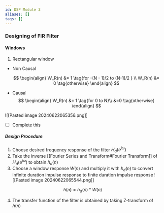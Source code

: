 ```yaml
---
id: DSP Module 3
aliases: []
tags: []
---
```


### Designing of FIR Filter

#### Windows

1. Rectangular window

- Non Causal

  $$
  \begin{align}
  W_R(n) &= 1 \tag{for -(N - 1)/2 to (N-1)/2 } \\
  W_R(n) &= 0 \tag{otherwise}
  \end{align}
  $$

- Causal
  $$
  \begin{align}
  W_R(n) &= 1 \tag{for 0 to N}\\
  &=0  \tag{otherwise}
  \end{align}
  $$

![[Pasted image 20240622065356.png]]

- [ ] Complete this

##### Design Procedure

1. Choose desired frequency response of the filter $H_d(e^{j\omega})$
2. Take the inverse [[Fourier Series and Transform#Fourier Transform]] of $H_d(e^{j\omega})$ to obtain $h_d(n)$
3. Choose a window response $W(n)$ and multiply it with $h_d(n)$ to convert infinite duration impulse response to finite duration impulse response
   ![[Pasted image 20240622065544.png]]

$$
h(n) = h_d(n) * W(n)
$$

4. The transfer function of the filter is obtained by taking Z-transform of $h(n)$
